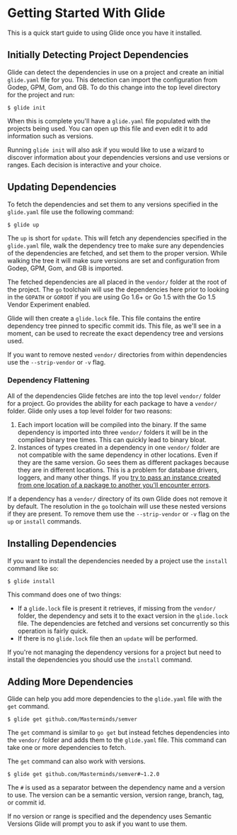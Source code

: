 # Getting Started With Glide

This is a quick start guide to using Glide once you have it installed.

## Initially Detecting Project Dependencies

Glide can detect the dependencies in use on a project and create an initial `glide.yaml` file for you. This detection can import the configuration from Godep, GPM, Gom, and GB. To do this change into the top level directory for the project and run:

    $ glide init

When this is complete you'll have a `glide.yaml` file populated with the projects being used. You can open up this file and even edit it to add information such as versions.

Running `glide init` will also ask if you would like to use a wizard to discover information about your dependencies versions and use versions or ranges. Each decision is interactive and your choice.

## Updating Dependencies

To fetch the dependencies and set them to any versions specified in the `glide.yaml` file use the following command:

    $ glide up

The `up` is short for `update`. This will fetch any dependencies specified in the `glide.yaml` file, walk the dependency tree to make sure any dependencies of the dependencies are fetched, and set them to the proper version. While walking the tree it will make sure versions are set and configuration from Godep, GPM, Gom, and GB is imported.

The fetched dependencies are all placed in the `vendor/` folder at the root of the project. The `go` toolchain will use the dependencies here prior to looking in the `GOPATH` or `GOROOT` if you are using Go 1.6+ or Go 1.5 with the Go 1.5 Vendor Experiment enabled.

Glide will then create a `glide.lock` file. This file contains the entire dependency tree pinned to specific commit ids. This file, as we'll see in a moment, can be used to recreate the exact dependency tree and versions used.

If you want to remove nested `vendor/` directories from within dependencies use the `--strip-vendor` or `-v` flag.

### Dependency Flattening

All of the dependencies Glide fetches are into the top level `vendor/` folder for a project. Go provides the ability for each package to have a `vendor/` folder. Glide only uses a top level folder for two reasons:

1. Each import location will be compiled into the binary. If the same dependency is imported into three `vendor/` folders it will be in the compiled binary tree times. This can quickly lead to binary bloat.
2. Instances of types created in a dependency in one `vendor/` folder are not compatible with the same dependency in other locations. Even if they are the same version. Go sees them as different packages because they are in different locations. This is a problem for database drivers, loggers, and many other things. If you [try to pass an instance created from one location of a package to another you'll encounter errors](https://github.com/mattfarina/golang-broken-vendor).

If a dependency has a `vendor/` directory of its own Glide does not remove it by default. The resolution in the `go` toolchain will use these nested versions if they are present. To remove them use the `--strip-vendor` or `-v` flag on the `up` or `install` commands.

## Installing Dependencies

If you want to install the dependencies needed by a project use the `install` command like so:

    $ glide install

This command does one of two things:

* If a `glide.lock` file is present it retrieves, if missing from the `vendor/` folder, the dependency and sets it to the exact version in the `glide.lock` file. The dependencies are fetched and versions set concurrently so this operation is fairly quick.
* If there is no `glide.lock` file then an `update` will be performed.

If you're not managing the dependency versions for a project but need to install the dependencies you should use the `install` command.

## Adding More Dependencies

Glide can help you add more dependencies to the `glide.yaml` file with the `get` command.

    $ glide get github.com/Masterminds/semver

The `get` command is similar to `go get` but instead fetches dependencies into the `vendor/` folder and adds them to the `glide.yaml` file. This command can take one or more dependencies to fetch.

The `get` command can also work with versions.

    $ glide get github.com/Masterminds/semver#~1.2.0

The `#` is used as a separator between the dependency name and a version to use. The version can be a semantic version, version range, branch, tag, or commit id.

If no version or range is specified and the dependency uses Semantic Versions Glide will prompt you to ask if you want to use them.
